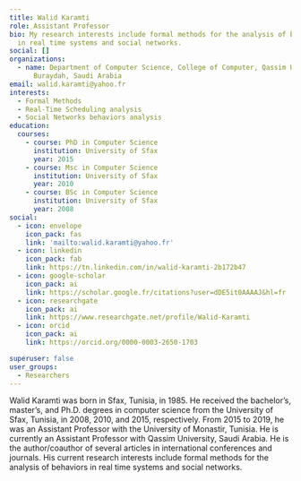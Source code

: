 ```yaml
---
title: Walid Karamti
role: ِAssistant Professor
bio: My research interests include formal methods for the analysis of behaviors
  in real time systems and social networks.
social: []
organizations:
  - name: Department of Computer Science, College of Computer, Qassim University,
      Buraydah, Saudi Arabia
email: walid.karamti@yahoo.fr
interests:
  - Formal Methods
  - Real-Time Scheduling analysis
  - Social Networks behaviors analysis
education:
  courses:
    - course: PhD in Computer Science
      institution: University of Sfax
      year: 2015
    - course: Msc in Computer Science
      institution: University of Sfax
      year: 2010
    - course: BSc in Computer Science
      institution: University of Sfax
      year: 2008
social:
  - icon: envelope
    icon_pack: fas
    link: 'mailto:walid.karamti@yahoo.fr'
  - icon: linkedin
    icon_pack: fab
    link: https://tn.linkedin.com/in/walid-karamti-2b172b47
  - icon: google-scholar
    icon_pack: ai
    link: https://scholar.google.fr/citations?user=dDE5it0AAAAJ&hl=fr
  - icon: researchgate
    icon_pack: ai
    link: https://www.researchgate.net/profile/Walid-Karamti
  - icon: orcid
    icon_pack: ai
    link: https://orcid.org/0000-0003-2650-1703

superuser: false
user_groups:
  - Researchers
---
```

<!--StartFragment-->

Walid Karamti was born in Sfax, Tunisia, in 1985. He received the bachelor’s, master’s, and Ph.D. degrees in computer science from the University of Sfax, Tunisia, in 2008, 2010, and 2015, respectively. From 2015 to 2019, he was an Assistant Professor with the University of Monastir, Tunisia. He is currently an Assistant Professor with Qassim University, Saudi Arabia. He is the author/coauthor of several articles in international conferences and journals. His current research interests include formal methods for the analysis of behaviors in real time systems and social networks.

<!--EndFragment-->